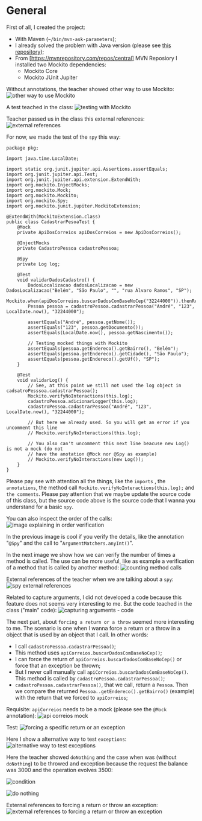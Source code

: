 # General

First of all, I created the project:

- With Maven (`~/bin/mvn-ask-parameters`);
- I already solved the problem with Java version (please see [this repository](https://github.com/andreterceiro/dio-java-mockito-initial));
- From [https://mvnrepository.com/repos/central] MVN Reposiory I installed two Mockito dependencies:
  - Mockito Core
  - Mockito JUnit Jupiter

Without annotations, the teacher showed other way to use Mockito:
![other way to use Mockito](images/other-way-to-use-mockito.png)

A test teached in the class:
![testing with Mockito](images/testing-with-mockito.png)

Teacher passed us in the class this external references:
![external references](images/external-references.png)

For now, we made the test of the `spy` this way:

```
package pkg;

import java.time.LocalDate;

import static org.junit.jupiter.api.Assertions.assertEquals;
import org.junit.jupiter.api.Test;
import org.junit.jupiter.api.extension.ExtendWith;
import org.mockito.InjectMocks;
import org.mockito.Mock;
import org.mockito.Mockito;
import org.mockito.Spy;
import org.mockito.junit.jupiter.MockitoExtension;

@ExtendWith(MockitoExtension.class)
public class CadastrarPesoaTest {
    @Mock
    private ApiDosCorreios apiDosCorreios = new ApiDosCorreios();

    @InjectMocks
    private CadastroPessoa cadastroPessoa;

    @Spy
    private Log log;

    @Test
    void validarDadosCadastro() {
        DadosLocalizacao dadosLocalizacao = new DadosLocalizacao("Belém", "São Paulo", "", "rua Álvaro Ramos", "SP");
        Mockito.when(apiDosCorreios.buscarDadosComBaseNoCep("32244000")).thenReturn(dadosLocalizacao);
        Pessoa pessoa = cadastroPessoa.cadastrarPessoa("André", "123", LocalDate.now(), "32244000");

        assertEquals("André", pessoa.getNome());
        assertEquals("123", pessoa.getDocumento());
        assertEquals(LocalDate.now(), pessoa.getNascimento());

        // Testing mocked things with Mockito
        assertEquals(pessoa.getEndereco().getBairro(), "Belém");
        assertEquals(pessoa.getEndereco().getCidade(), "São Paulo");
        assertEquals(pessoa.getEndereco().getUf(), "SP");
    }

    @Test
    void validarLog() {
        // See, at this point we still not used the log object in cadsatroPesssoa.cadastrarPessoa();
        Mockito.verifyNoInteractions(this.log);
        cadastroPessoa.adicionarLogger(this.log);
        cadastroPessoa.cadastrarPessoa("André", "123", LocalDate.now(), "32244000");

        // But here we already used. So you will get an error if you uncomment this line
        // Mockito.verifyNoInteractions(this.log);

        // You also can't uncomment this next line beacuse new Log() is not a mock (do not
        // have the anotation @Mock nor @Spy as example)
        // Mockito.verifyNoInteractions(new Log());
    }
}
```

Please pay see with attention all the things, like the `imports` , the `annotations`, the method call `Mockito.verifyNoInteractions(this.log);` and `the comments`. Please pay attention that we maybe update the source code of this class, but the source code above is the source code that I wanna you understand for a basic `spy`.

You can also inspect the order of the calls:
![image explaining in order verification](images/in-order.png)

In the previous image is cool if you verify the details, like the annotation "`@Spy`" and the call to "`ArgumentMatchers.anyInt()`".

In the next image we show how we can verify the number of times a method is called. The use can be more useful, like as example a verification of a method that is called by another method:
![counting method calls](images/count.png)

External references of the teacher when we are talking about a `spy`:
![spy external references](images/spy-external-references.png)

Related to capture arguments, I did not developed a code because this feature does not seems very interesting to me. But the code teached in the class ("main" code):
![capturing arguments - code](images/capturing-arguments-code.png)

The next part, about `forcing a return or a throw` seemed more interesting to me. The scenario is one when I wanna force a return or a throw in a object that is used by an object that I call. In other words:

- I call `cadastroPessoa.cadastrarPessoa()`;
- This method uses `apiCorreios.buscarDadosComBaseNoCep()`;
- I can force the return of `apiCorreios.buscarDadosComBaseNoCep()` or force that an exception be thrown;
- But I never call manually call `apiCorreios.buscarDadosComBaseNoCep()`. This method is called by `cadastroPessoa.cadastrarPessoa()`;
- `cadastroPessoa.cadastrarPessoa()`, that we call, return a `Pessoa`. Then we compare the returned `Pessoa..getEndereco().getBairro()` (example) with the return that we forced to `apiCorreios`;

Requisite: `apiCorreios` needs to be a mock (please see the `@Mock` annotation):
![api correios mock](images/api-correios-mock.png)

Test:
![forcing a specific return or an exception](images/forcingReturnOrException.png)

Here I show a alternative way to test `exceptions`:
![alternative way to test exceptions](images/alternativeToTestExceptions.png)

Here the teacher showed `doNothing` and the case when was (without `doNothing`) to be throwed and exception because the request the balance was 3000 and the operation evolves 3500:

![condition](images/condition.png)

![do nothing](images/do-nothing.png)

External references to forcing a return or throw an exception:
![external references to forcing a return or throw an exception](images/external-references-to-force-a-return-or-throw-an-exception.png)
